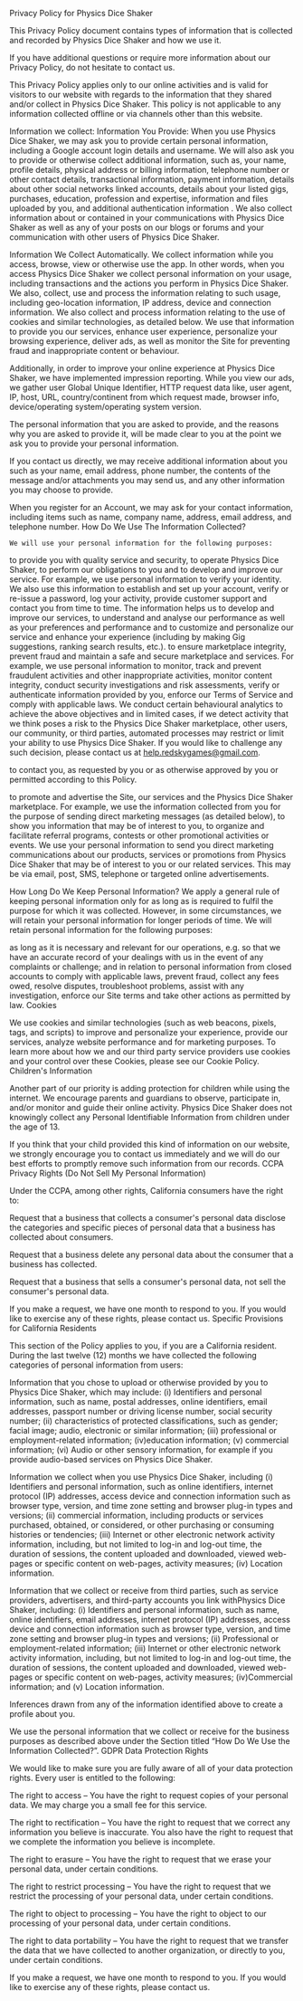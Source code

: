 Privacy Policy for Physics Dice Shaker

This Privacy Policy document contains types of information that is collected and recorded by Physics Dice Shaker and how we use it.

If you have additional questions or require more information about our Privacy Policy, do not hesitate to contact us.

This Privacy Policy applies only to our online activities and is valid for visitors to our website with regards to the information that they shared and/or collect in Physics Dice Shaker. This policy is not applicable to any information collected offline or via channels other than this website.

Information we collect:
Information You Provide: When you use Physics Dice Shaker, we may ask you to provide certain personal information, including a Google account login details and username. We will also ask you to provide or otherwise collect additional information, such as, your name, profile details, physical address or billing information, telephone number or other contact details, transactional information, payment information, details about other social networks linked accounts, details about your listed gigs, purchases, education, profession and expertise, information and files uploaded by you, and additional authentication information . We also collect information about or contained in your communications with Physics Dice Shaker as well as any of your posts on our blogs or forums and your communication with other users of Physics Dice Shaker.

Information We Collect Automatically. We collect information while you access, browse, view or otherwise use the app. In other words, when you access Physics Dice Shaker we collect personal information on your usage, including transactions and the actions you perform in Physics Dice Shaker. We also, collect, use and process the information relating to such usage, including geo-location information, IP address, device and connection information. We also collect and process information relating to the use of cookies and similar technologies, as detailed below. We use that information to provide you our services, enhance user experience, personalize your browsing experience, deliver ads, as well as monitor the Site for preventing fraud and inappropriate content or behaviour.

Additionally, in order to improve your online experience at Physics Dice Shaker, we have implemented impression reporting. While you view our ads, we gather user Global Unique Identifier, HTTP request data like, user agent, IP, host, URL, country/continent from which request made, browser info, device/operating system/operating system version.

The personal information that you are asked to provide, and the reasons why you are asked to provide it, will be made clear to you at the point we ask you to provide your personal information.

If you contact us directly, we may receive additional information about you such as your name, email address, phone number, the contents of the message and/or attachments you may send us, and any other information you may choose to provide.

When you register for an Account, we may ask for your contact information, including items such as name, company name, address, email address, and telephone number.
How Do We Use The Information Collected?

    We will use your personal information for the following purposes:

to provide you with quality service and security, to operate Physics Dice Shaker, to perform our obligations to you and to develop and improve our service. For example, we use personal information to verify your identity. We also use this information to establish and set up your account, verify or re-issue a password, log your activity, provide customer support and contact you from time to time. The information helps us to develop and improve our services, to understand and analyse our performance as well as your preferences and performance and to customize and personalize our service and enhance your experience (including by making Gig suggestions, ranking search results, etc.).
to ensure marketplace integrity, prevent fraud and maintain a safe and secure marketplace and services. For example, we use personal information to monitor, track and prevent fraudulent activities and other inappropriate activities, monitor content integrity, conduct security investigations and risk assessments, verify or authenticate information provided by you, enforce our Terms of Service and comply with applicable laws. We conduct certain behavioural analytics to achieve the above objectives and in limited cases, if we detect activity that we think poses a risk to the Physics Dice Shaker marketplace, other users, our community, or third parties, automated processes may restrict or limit your ability to use Physics Dice Shaker. If you would like to challenge any such decision, please contact us at help.redskygames@gmail.com.

to contact you, as requested by you or as otherwise approved by you or permitted according to this Policy.

to promote and advertise the Site, our services and the Physics Dice Shaker marketplace. For example, we use the information collected from you for the purpose of sending direct marketing messages (as detailed below), to show you information that may be of interest to you, to organize and facilitate referral programs, contests or other promotional activities or events.
We use your personal information to send you direct marketing communications about our products, services or promotions from Physics Dice Shaker that may be of interest to you or our related services. This may be via email, post, SMS, telephone or targeted online advertisements.

How Long Do We Keep Personal Information?
    We apply a general rule of keeping personal information only for as long as is required to fulfil the purpose for which it was collected. However, in some circumstances, we will retain your personal information for longer periods of time. We will retain personal information for the following purposes:

as long as it is necessary and relevant for our operations, e.g. so that we have an accurate record of your dealings with us in the event of any complaints or challenge; and
in relation to personal information from closed accounts to comply with applicable laws, prevent fraud, collect any fees owed, resolve disputes, troubleshoot problems, assist with any investigation, enforce our Site terms and take other actions as permitted by law.
Cookies

We use cookies and similar technologies (such as web beacons, pixels, tags, and scripts) to improve and personalize your experience, provide our services, analyze website performance and for marketing purposes. To learn more about how we and our third party service providers use cookies and your control over these Cookies, please see our Cookie Policy.
Children's Information

Another part of our priority is adding protection for children while using the internet. We encourage parents and guardians to observe, participate in, and/or monitor and guide their online activity. Physics Dice Shaker does not knowingly collect any Personal Identifiable Information from children under the age of 13.

If you think that your child provided this kind of information on our website, we strongly encourage you to contact us immediately and we will do our best efforts to promptly remove such information from our records.
CCPA Privacy Rights (Do Not Sell My Personal Information)

Under the CCPA, among other rights, California consumers have the right to:

Request that a business that collects a consumer's personal data disclose the categories and specific pieces of personal data that a business has collected about consumers.

Request that a business delete any personal data about the consumer that a business has collected.

Request that a business that sells a consumer's personal data, not sell the consumer's personal data.

If you make a request, we have one month to respond to you. If you would like to exercise any of these rights, please contact us.
Specific Provisions for California Residents

This section of the Policy applies to you, if you are a California resident. During the last twelve (12) months we have collected the following categories of personal information from users:

Information that you chose to upload or otherwise provided by you to Physics Dice Shaker, which may include: (i) Identifiers and personal information, such as name, postal addresses, online identifiers, email addresses, passport number or driving license number, social security number; (ii) characteristics of protected classifications, such as gender; facial image; audio, electronic or similar information; (iii) professional or employment-related information; (iv)education information; (v) commercial information; (vi) Audio or other sensory information, for example if you provide audio-based services on Physics Dice Shaker.

Information we collect when you use Physics Dice Shaker, including (i) Identifiers and personal information, such as online identifiers, internet protocol (IP) addresses, access device and connection information such as browser type, version, and time zone setting and browser plug-in types and versions; (ii) commercial information, including products or services purchased, obtained, or considered, or other purchasing or consuming histories or tendencies; (iii) Internet or other electronic network activity information, including, but not limited to log-in and log-out time, the duration of sessions, the content uploaded and downloaded, viewed web-pages or specific content on web-pages, activity measures; (iv) Location information.

Information that we collect or receive from third parties, such as service providers, advertisers, and third-party accounts you link withPhysics Dice Shaker, including: (i) Identifiers and personal information, such as name, online identifiers, email addresses, internet protocol (IP) addresses, access device and connection information such as browser type, version, and time zone setting and browser plug-in types and versions; (ii) Professional or employment-related information; (iii) Internet or other electronic network activity information, including, but not limited to log-in and log-out time, the duration of sessions, the content uploaded and downloaded, viewed web-pages or specific content on web-pages, activity measures; (iv)Commercial information; and (v) Location information.

Inferences drawn from any of the information identified above to create a profile about you.

We use the personal information that we collect or receive for the business purposes as described above under the Section titled “How Do We Use the Information Collected?”.
GDPR Data Protection Rights

We would like to make sure you are fully aware of all of your data protection rights. Every user is entitled to the following:

The right to access – You have the right to request copies of your personal data. We may charge you a small fee for this service.

The right to rectification – You have the right to request that we correct any information you believe is inaccurate. You also have the right to request that we complete the information you believe is incomplete.

The right to erasure – You have the right to request that we erase your personal data, under certain conditions.

The right to restrict processing – You have the right to request that we restrict the processing of your personal data, under certain conditions.

The right to object to processing – You have the right to object to our processing of your personal data, under certain conditions.

The right to data portability – You have the right to request that we transfer the data that we have collected to another organization, or directly to you, under certain conditions.

If you make a request, we have one month to respond to you. If you would like to exercise any of these rights, please contact us.
